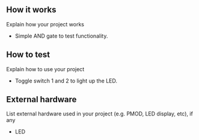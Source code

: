 <!---

This file is used to generate your project datasheet. Please fill in the information below and delete any unused
sections.

You can also include images in this folder and reference them in the markdown. Each image must be less than
512 kb in size, and the combined size of all images must be less than 1 MB.
-->

## How it works

Explain how your project works
- Simple AND gate to test functionality.

## How to test

Explain how to use your project
- Toggle switch 1 and 2 to light up the LED.

## External hardware

List external hardware used in your project (e.g. PMOD, LED display, etc), if any
- LED
